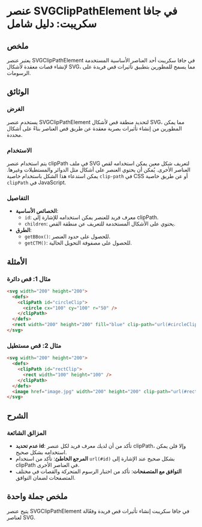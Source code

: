 <!--
Meta Description: # عنصر SVGClipPathElement في جافا سكريبت: دليل شامل ## ملخص يعتبر عنصر SVGClipPathElement في جافا سكريبت أحد العناصر الأساسية المستخدمة لإنشاء قصات مع...
Meta Keywords: clippath, svg, 200, عنصر, على
-->

# عنصر SVGClipPathElement في جافا سكريبت: دليل شامل

## ملخص
يعتبر عنصر SVGClipPathElement في جافا سكريبت أحد العناصر الأساسية المستخدمة لإنشاء قصات معقدة لأشكال SVG، مما يسمح للمطورين بتطبيق تأثيرات قص فريدة على الرسومات.

## الوثائق
### الغرض
يستخدم عنصر SVGClipPathElement لتحديد منطقة قص لأشكال SVG، مما يمكن المطورين من إنشاء تأثيرات بصرية معقدة عن طريق قص العناصر بناءً على أشكال محددة.

### الاستخدام
يتم استخدام عنصر clipPath في ملف SVG لتعريف شكل معين يمكن استخدامه لقص العناصر الأخرى. يُمكن أن يحتوي العنصر على أشكال مثل الدوائر والمستطيلات وغيرها. يمكن استدعاء هذا الشكل باستخدام خاصية `clip-path` في CSS أو عن طريق خاصية `clipPath` في JavaScript.

### التفاصيل
- **الخصائص الأساسية**:
  - `id`: معرف فريد للعنصر يمكن استخدامه للإشارة إلى clipPath.
  - `children`: يحتوي على الأشكال المستخدمة للتعريف عن منطقة القص.
- **الطرق**: 
  - `getBBox()`: للحصول على حدود العنصر.
  - `getCTM()`: للحصول على مصفوفة التحويل الحالية.

## الأمثلة
### مثال 1: قص دائرة
```html
<svg width="200" height="200">
  <defs>
    <clipPath id="circleClip">
      <circle cx="100" cy="100" r="50" />
    </clipPath>
  </defs>
  <rect width="200" height="200" fill="blue" clip-path="url(#circleClip)" />
</svg>
```

### مثال 2: قص مستطيل
```html
<svg width="200" height="200">
  <defs>
    <clipPath id="rectClip">
      <rect width="100" height="100" />
    </clipPath>
  </defs>
  <image href="image.jpg" width="200" height="200" clip-path="url(#rectClip)" />
</svg>
```

## الشرح
### المزالق الشائعة
- **عدم تحديد id**: تأكد من أن لديك معرف فريد لكل عنصر clipPath، وإلا فلن يمكن استخدامه بشكل صحيح.
- **المرجع الخاطئ**: تأكد من استخدام `url(#id)` بشكل صحيح عند الإشارة إلى clipPath في العناصر الأخرى.
- **التوافق مع المتصفحات**: تأكد من اختبار الرسوم المتحركة والقصات في مختلف المتصفحات لضمان التوافق.

## ملخص جملة واحدة
يتيح عنصر SVGClipPathElement في جافا سكريبت إنشاء تأثيرات قص فريدة وفعّالة لعناصر SVG.